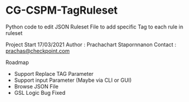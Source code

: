 # CG-CSPM-TagRuleset
Python code to edit JSON Ruleset File to add specific Tag to each rule in ruleset


Project Start 17/03/2021
Author : Prachachart Stapornnanon
Contact : prachas@checkpoint.com

Roadmap
- Support Replace TAG Parameter
- Support input Parameter (Maybe via CLI or GUI)
- Browse JSON File 
- GSL Logic Bug Fixed
